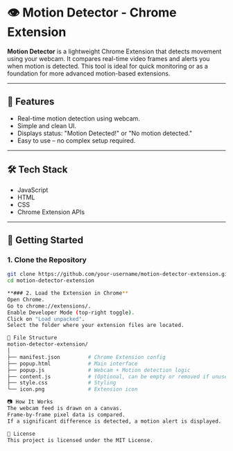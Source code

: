 # 👁️ Motion Detector - Chrome Extension

**Motion Detector** is a lightweight Chrome Extension that detects movement using your webcam. It compares real-time video frames and alerts you when motion is detected. This tool is ideal for quick monitoring or as a foundation for more advanced motion-based extensions.

---

## 📌 Features
- Real-time motion detection using webcam.
- Simple and clean UI.
- Displays status: "Motion Detected!" or "No motion detected."
- Easy to use – no complex setup required.

---

## 🛠️ Tech Stack
- JavaScript
- HTML
- CSS
- Chrome Extension APIs

---

## 🚀 Getting Started

### 1. Clone the Repository
```bash
git clone https://github.com/your-username/motion-detector-extension.git
cd motion-detector-extension

**### 2. Load the Extension in Chrome**
Open Chrome.
Go to chrome://extensions/.
Enable Developer Mode (top-right toggle).
Click on "Load unpacked".
Select the folder where your extension files are located.

📁 File Structure
motion-detector-extension/
│
├── manifest.json         # Chrome Extension config
├── popup.html            # Main interface
├── popup.js              # Webcam + Motion detection logic
├── content.js            # (Optional, can be empty or removed if unused)
├── style.css             # Styling
└── icon.png              # Extension icon

📷 How It Works
The webcam feed is drawn on a canvas.
Frame-by-frame pixel data is compared.
If a significant difference is detected, a motion alert is displayed.

📜 License
This project is licensed under the MIT License.

